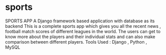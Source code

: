 # sports
SPORTS APP
A Django framework based application with database
as its backend
This is a complete sports app which gives you all the
recent news , football match scores of different
leagues in the world.
The users can get to know more about the players and
their individual stats and can also make comparison
between different players.
Tools Used : Django , Python , MySQL

